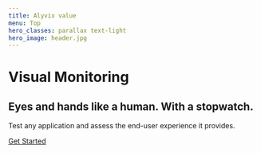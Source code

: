 ```yaml
---
title: Alyvix value
menu: Top
hero_classes: parallax text-light
hero_image: header.jpg
---
```


# Visual Monitoring
## Eyes and hands like a human. With a stopwatch.

Test any application and assess the end-user experience it provides.

[Get Started](https://alyvix.com/doc/3/getting_started.html?classes=btn,btn-primary,btn-lg&target=_blank)
